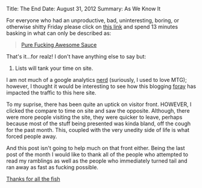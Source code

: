Title: The End
Date: August 31, 2012
Summary: As We Know It

For everyone who had an unproductive, bad, uninteresting, boring, or
otherwise shitty Friday please click on [this link][1] and spend 13 minutes
basking in what can only be described as:

> [Pure Fucking Awesome Sauce][2]

That's it...for realz! I don't have anything else to say but:

1. Lists will tank your time on site.

I am not much of a google analytics [nerd][3] (suriously, I used to love
MTG); however, I thought it would be interesting to see how this
blogging [foray][4] has impacted the traffic to this here site.

To my suprise, there has been quite an uptick on visitor front. HOWEVER,
I clicked the compare to time on site and saw the opposite. Although,
there were more people visiting the site, they were quicker to leave,
perhaps because most of the stuff being presented was kinda bland, off
the cough for the past month. This, coupled with the very unedity side
of life is what forced people away.

And this post isn't going to help much on that front either. Being the
last post of the month I would like to thank all of the people who
attempted to read my ramblings as well as the people who immediately
turned tail and ran away as fast as fucking possible. 

[Thanks for all the fish][5]

[1]: http://journeyfriday.com/
[2]: https://gimmebar.com/view/502ea8eaaac4223116000014/big
[3]: http://gatherer.wizards.com/pages/card/Details.aspx?multiverseid=129692
[4]: https://gimmebar.com/view/5032f46faac422800200001a/big
[5]: https://www.youtube.com/watch?v=bG6b3V2MNxQ
